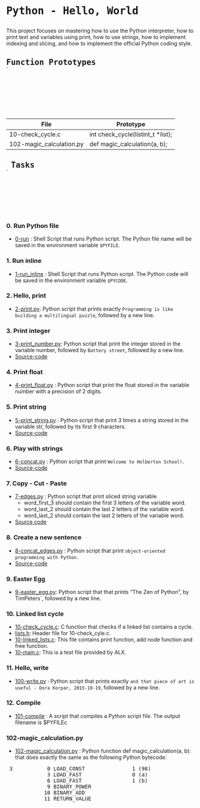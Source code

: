 # <pre>Python - Hello, World</pre>
This project focuses on mastering how to use the Python interpreter, how to print text and variables using print, how to use strings, how to implement indexing and slicing, and how to implement the official Python coding style.
## <pre>Function Prototypes   <img src="https://user-images.githubusercontent.com/107026397/209423040-0ba70fc0-8862-492e-944b-fa10de86e407.svg" width=3% height=3%/></pre>
| File  | Prototype |
| ------------- | ------------- |
| 10-check_cycle.c  | int check_cycle(listint_t *list);  |
| 102-magic_calculation.py  | def magic_calculation(a, b);  |

## <pre> Tasks   <img src="https://user-images.githubusercontent.com/107026397/209345588-c8cc3382-31c2-417b-888a-666928ab0e1d.svg" width=3% height=3%/></pre>
### 0. Run Python file <br>
   * [0-run](https://github.com/Bezawork-pr/alx-higher_level_programming/blob/master/0x00-python-hello_world/0-run) : Shell Script that runs Python script. The Python file name will be saved in the environment variable `$PYFILE`.
### 1. Run inline <br>
  * [1-run_inline](https://github.com/Bezawork-pr/alx-higher_level_programming/blob/master/0x00-python-hello_world/1-run_inline) : Shell Script that runs Python script. The Python code will be saved in the environment variable `$PYCODE`.
### 2. Hello, print <br>
  * [2-print.py](https://github.com/Bezawork-pr/alx-higher_level_programming/blob/master/0x00-python-hello_world/2-print.py): Python script that prints exactly `Programming is like building a multilingual puzzle`, followed by a new line.
### 3. Print integer <br>
  * [3-print_number.py](https://github.com/Bezawork-pr/alx-higher_level_programming/blob/master/0x00-python-hello_world/3-print_number.py): Python script that print the integer stored in the variable number, followed by `Battery street`, followed by a new line.<br>
  * [Source-code](https://github.com/holbertonschool/0x00.py/blob/master/3-print_number.py)
### 4. Print float <br>
  * [4-print_float.py](https://github.com/Bezawork-pr/alx-higher_level_programming/blob/master/0x00-python-hello_world/4-print_float.py) : Python script that print the float stored in the variable number with a precision of 2 digits.
### 5. Print string <br>
  * [5-print_string.py](https://github.com/Bezawork-pr/alx-higher_level_programming/blob/master/0x00-python-hello_world/5-print_string.py) : Python script that print 3 times a string stored in the variable str, followed by its first 9 characters. <br>
  * [Source-code](https://github.com/holbertonschool/0x00.py/blob/master/5-print_string.py)
### 6. Play with strings <br>
  * [6-concat.py](https://github.com/Bezawork-pr/alx-higher_level_programming/blob/master/0x00-python-hello_world/6-concat.py) : Python script that print `Welcome to Holberton School!`.
  * [Source-code](https://github.com/holbertonschool/0x00.py/blob/master/6-concat.py)
### 7. Copy - Cut - Paste <br>
  * [7-edges.py](https://github.com/Bezawork-pr/alx-higher_level_programming/blob/master/0x00-python-hello_world/7-edges.py) : Python script that print sliced string variable<br>
    * word_first_3 should contain the first 3 letters of the variable word.<br>
    * word_last_2 should contain the last 2 letters of the variable word.<br>
    * word_last_2 should contain the last 2 letters of the variable word.<br>
   * [Source code](https://github.com/holbertonschool/0x00.py/blob/master/7-edges.py)
### 8. Create a new sentence <br>
  * [8-concat_edges.py](https://github.com/Bezawork-pr/alx-higher_level_programming/blob/master/0x00-python-hello_world/8-concat_edges.py) : Python script that print `object-oriented programming with Python`.<br>
  * [Source-code](https://github.com/holbertonschool/0x00.py/blob/master/8-concat_edges.py)
### 9. Easter Egg<br>
  * [9-easter_egg.py](https://github.com/Bezawork-pr/alx-higher_level_programming/blob/master/0x00-python-hello_world/9-easter_egg.py): Python script that that prints “The Zen of Python”, by TimPeters`, followed by a new line.
### 10. Linked list cycle <br>
  * [10-check_cycle.c](https://github.com/Bezawork-pr/alx-higher_level_programming/blob/master/0x00-python-hello_world/10-linked_lists.c): C function that checks if a linked list contains a cycle.
  * [lists.h](https://github.com/Bezawork-pr/alx-higher_level_programming/blob/master/0x00-python-hello_world/lists.h): Header file for 10-check_cyle.c.
  * [10-linked_lists.c](https://github.com/Bezawork-pr/alx-higher_level_programming/blob/master/0x00-python-hello_world/10-linked_lists.c): This file contains print function, add node function and free function.
  * [10-main.c](https://github.com/Bezawork-pr/alx-higher_level_programming/blob/master/0x00-python-hello_world/10-main.c): This is a test file provided by ALX.
### 11. Hello, write <br>
  * [100-write.py](https://github.com/Bezawork-pr/alx-higher_level_programming/blob/master/0x00-python-hello_world/100-write.py) :  Python script that prints exactly `and that piece of art is useful - Dora Korpar, 2015-10-19`, followed by a new line.
### 12. Compile <br>
  * [101-compile](https://github.com/Bezawork-pr/alx-higher_level_programming/blob/master/0x00-python-hello_world/101-compile) : A script that compiles a Python script file. The output filename is $PYFILEc
### 102-magic_calculation.py
  * [102-magic_calculation.py](https://github.com/Bezawork-pr/alx-higher_level_programming/blob/master/0x00-python-hello_world/102-magic_calculation.py) :  Python function def magic_calculation(a, b): that does exactly the same as the following Python bytecode:
 <pre>
 3           0 LOAD_CONST               1 (98)
             3 LOAD_FAST                0 (a)
             6 LOAD_FAST                1 (b)
             9 BINARY_POWER
            10 BINARY_ADD
            11 RETURN_VALUE
 </pre>
